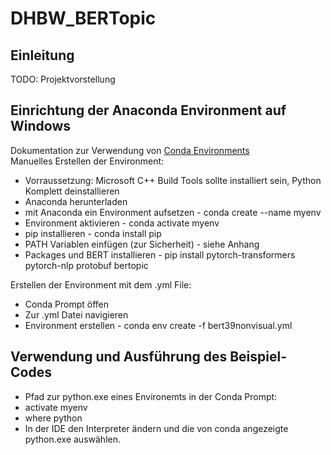 # DHBW_BERTopic
## Einleitung  
TODO: Projektvorstellung
 
## Einrichtung der Anaconda Environment auf Windows  
Dokumentation zur Verwendung von [Conda Environments](https://docs.conda.io/projects/conda/en/latest/user-guide/tasks/manage-environments.html#)  
Manuelles Erstellen der Environment:  
  * Vorraussetzung: Microsoft C++ Build Tools sollte installiert sein, Python Komplett deinstallieren
  * Anaconda herunterladen
  * mit Anaconda ein Environment aufsetzen - conda create --name myenv
  * Environment aktivieren - conda activate myenv
  * pip installieren - conda install pip
  * PATH Variablen einfügen (zur Sicherheit) - siehe Anhang
  * Packages und BERT installieren - pip install pytorch-transformers pytorch-nlp protobuf bertopic

Erstellen der Environment mit dem .yml File:  
  * Conda Prompt öffen
  * Zur .yml Datei navigieren
  * Environment erstellen - conda env create -f bert39nonvisual.yml

## Verwendung und Ausführung des Beispiel-Codes
  * Pfad zur python.exe eines Environemts in der Conda Prompt:
  * activate myenv
  * where python
  * In der IDE den Interpreter ändern und die von conda angezeigte python.exe auswählen.
